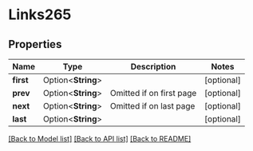 # Links265

## Properties

Name | Type | Description | Notes
------------ | ------------- | ------------- | -------------
**first** | Option<**String**> |  | [optional]
**prev** | Option<**String**> | Omitted if on first page | [optional]
**next** | Option<**String**> | Omitted if on last page | [optional]
**last** | Option<**String**> |  | [optional]

[[Back to Model list]](../README.md#documentation-for-models) [[Back to API list]](../README.md#documentation-for-api-endpoints) [[Back to README]](../README.md)


